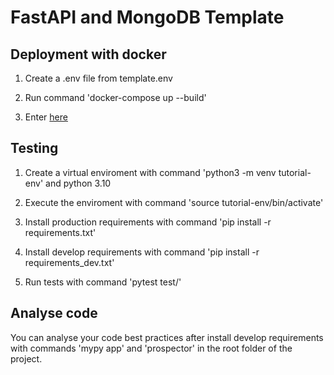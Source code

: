 # FastAPI and MongoDB Template

## Deployment with docker

1. Create a .env file from template.env

2. Run command 'docker-compose up --build'

3. Enter [here](http://0.0.0.0:8000/docs)

## Testing

1. Create a virtual enviroment with command 'python3 -m venv tutorial-env' and python 3.10

2. Execute the enviroment with command 'source tutorial-env/bin/activate'

3. Install production requirements with command 'pip install -r requirements.txt'

4. Install develop requirements with command 'pip install -r requirements_dev.txt'

5. Run tests with command 'pytest test/'

## Analyse code

You can analyse your code best practices after install develop requirements with commands 'mypy app' and 'prospector' in the root folder of the project.